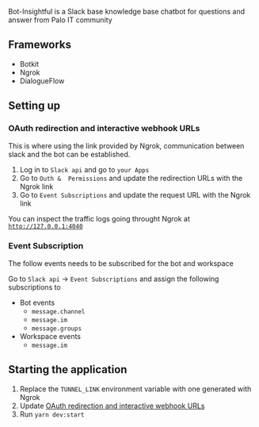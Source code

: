 Bot-Insightful is a Slack base knowledge base chatbot for questions and answer from Palo IT community

## Frameworks
- Botkit
- Ngrok
- DialogueFlow

## Setting up

### OAuth redirection  and interactive webhook URLs

This is where using the link provided by Ngrok, communication between slack and the bot can be established.

1. Log in to `Slack api` and  go to `your Apps`
2. Go to `Outh &  Permissions` and update the redirection URLs with the Ngrok link
3. Go to `Event Subscriptions` and update the request URL with the Ngrok link

You can inspect the traffic logs going throught Ngrok at [`http://127.0.0.1:4040`](http://127.0.0.1:4040/)

### Event Subscription

The follow events needs to be subscribed for the bot and workspace

Go to `Slack api` → `Event Subscriptions` and assign the following subscriptions to

- Bot events
    - `message.channel`
    - `message.im`
    - `message.groups`
- Workspace events
    - `message.im`

## Starting the application

1. Replace the `TUNNEL_LINK` environment variable with one generated with Ngrok
2. Update [OAuth redirection  and interactive webhook URLs](/#oauth-redirection-and-interactive-webhook-urls)
3. Run `yarn dev:start`